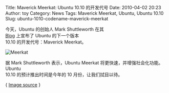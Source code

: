 Title: Maverick Meerkat: Ubuntu 10.10 的开发代号
Date: 2010-04-02 20:23
Author: toy
Category: News
Tags: Maverick Meerkat, Ubuntu, Ubuntu 10.10
Slug: ubuntu-1010-codename-maverick-meerkat

今天，Ubuntu 的创始人 Mark Shuttleworth 在其  
[Blog](http://www.markshuttleworth.com/archives/336) 上宣布了 Ubuntu
的下一个版本  
10.10 的开发代号：Maverick Meerkat。

![Meerkat](http://i.linuxtoy.org/images/2010/04/meerkat.jpg)

据 Mark Shuttleworth 表示，Ubuntu Meerkat
将更快速，并增强社会化功能。Ubuntu  
10.10 的预计推出时间是今年的 10 月份，让我们拭目以待。

{ [Image source](http://en.wikipedia.org/wiki/Meerkat) }
